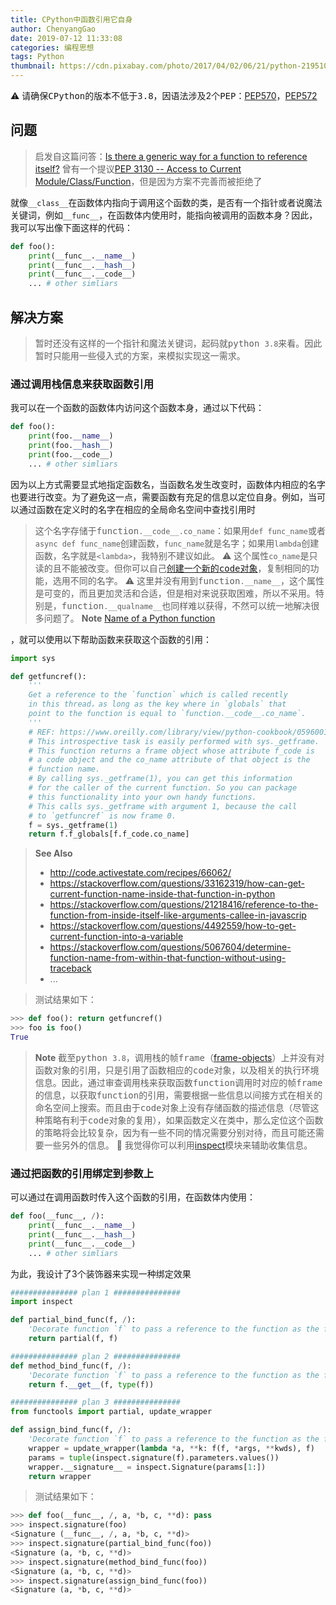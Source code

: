 ```yaml
---
title: CPython中函数引用它自身
author: ChenyangGao
date: 2019-07-12 11:33:08
categories: 编程思想
tags: Python
thumbnail: https://cdn.pixabay.com/photo/2017/04/02/06/21/python-2195106_960_720.jpg
---
```


⚠️ 请确保<kbd>CPython</kbd>的版本不低于<kbd>3.8</kbd>，因语法涉及2个<kbd>PEP</kbd>：[PEP570](https://www.python.org/dev/peps/pep-0570/ "PEP570")，[PEP572](https://www.python.org/dev/peps/pep-0572/ "PEP572")

## 问题

> 启发自这篇问答：[Is there a generic way for a function to reference itself?](https://stackoverflow.com/questions/5063607/is-there-a-generic-way-for-a-function-to-reference-itself "Is there a generic way for a function to reference itself?")
> 曾有一个提议[PEP 3130 -- Access to Current Module/Class/Function](https://www.python.org/dev/peps/pep-3130/ "PEP 3130 -- Access to Current Module/Class/Function")，但是因为方案不完善而被拒绝了

就像`__class__`在函数体内指向于调用这个函数的类，是否有一个指针或者说魔法关键词，例如`__func__`，在函数体内使用时，能指向被调用的函数本身？因此，我可以写出像下面这样的代码：

```python
def foo():
    print(__func__.__name__)
    print(__func__.__hash__)
    print(__func__.__code__)
    ... # other simliars
```

<!--more-->

## 解决方案

> 暂时还没有这样的一个指针和魔法关键词，起码就<kbd>python `3.8`</kbd>来看。因此暂时只能用一些侵入式的方案，来模拟实现这一需求。

### 通过调用栈信息来获取函数引用

我可以在一个函数的函数体内访问这个函数本身，通过以下代码：

```python
def foo():
    print(foo.__name__)
    print(foo.__hash__)
    print(foo.__code__)
    ... # other simliars
```

因为以上方式需要显式地指定函数名，当函数名发生改变时，函数体内相应的名字也要进行改变。为了避免这一点，需要函数有充足的信息以定位自身。例如，当可以通过函数在定义时的名字在相应的全局命名空间中查找引用时

> 这个名字存储于<kbd>function</kbd>`.__code__.co_name`：如果用`def func_name`或者`async def func_name`创建函数，`func_name`就是名字；如果用`lambda`创建函数，名字就是`<lambda>`，我特别不建议如此。
> ⚠️ 这个属性`co_name`是只读的且不能被改变。但你可以自己[创建一个新的<kbd>code</kbd>对象](https://stackoverflow.com/questions/16064409/how-to-create-a-code-object-in-python "How to create a code object in python?")，复制相同的功能，选用不同的名字。
> ⚠️ 这里并没有用到<kbd>function</kbd>`.__name__`，这个属性是可变的，而且更加灵活和合适，但是相对来说获取困难，所以不采用。特别是，<kbd>function</kbd>`.__qualname__`也同样难以获得，不然可以统一地解决很多问题了。
> **Note** [Name of a Python function](https://medium.com/@vadimpushtaev/name-of-python-function-e6d650806c4 "Name of a Python function")

，就可以使用以下帮助函数来获取这个函数的引用：


```python
import sys

def getfuncref():
    '''
    Get a reference to the `function` which is called recently 
    in this thread，as long as the key where in `globals` that 
    point to the function is equal to `function.__code__.co_name`.
    '''
    # REF: https://www.oreilly.com/library/view/python-cookbook/0596001673/ch14s08.html
    # This introspective task is easily performed with sys._getframe. 
    # This function returns a frame object whose attribute f_code is 
    # a code object and the co_name attribute of that object is the 
    # function name.
    # By calling sys._getframe(1), you can get this information 
    # for the caller of the current function. So you can package 
    # this functionality into your own handy functions.
    # This calls sys._getframe with argument 1, because the call 
    # to `getfuncref` is now frame 0.
    f = sys._getframe(1)
    return f.f_globals[f.f_code.co_name]
```

> **See Also**
> - http://code.activestate.com/recipes/66062/
> - https://stackoverflow.com/questions/33162319/how-can-get-current-function-name-inside-that-function-in-python
> - https://stackoverflow.com/questions/21218416/reference-to-the-function-from-inside-itself-like-arguments-callee-in-javascrip
> - https://stackoverflow.com/questions/4492559/how-to-get-current-function-into-a-variable
> - https://stackoverflow.com/questions/5067604/determine-function-name-from-within-that-function-without-using-traceback
> - ...

> 测试结果如下：

```python
>>> def foo(): return getfuncref()
>>> foo is foo()
True
```

> **Note** 截至<kbd>python `3.8`</kbd>，调用栈的帧<kbd>frame</kbd>（[frame-objects](https://docs.python.org/3.8/reference/datamodel.html#frame-objects "frame-objects")）上并没有对函数对象的引用，只是引用了函数相应的<kbd>code</kbd>对象，以及相关的执行环境信息。因此，通过审查调用栈来获取函数<kbd>function</kbd>调用时对应的帧<kbd>frame</kbd>的信息，以获取<kbd>function</kbd>的引用，需要根据一些信息以间接方式在相关的命名空间上搜索。而且由于<kbd>code</kbd>对象上没有存储函数的描述信息（尽管这种策略有利于<kbd>code</kbd>对象的复用），如果函数定义在类中，那么定位这个函数的策略将会比较复杂，因为有一些不同的情况需要分别对待，而且可能还需要一些另外的信息。
> 🔔 我觉得你可以利用[inspect](https://docs.python.org/3/library/inspect.html "inspect")模块来辅助收集信息。

### 通过把函数的引用绑定到参数上

可以通过在调用函数时传入这个函数的引用，在函数体内使用：

```python
def foo(__func__, /):
    print(__func__.__name__)
    print(__func__.__hash__)
    print(__func__.__code__)
    ... # other simliars
```

为此，我设计了3个装饰器来实现一种绑定效果

```python
############### plan 1 ###############
import inspect

def partial_bind_func(f, /):
    'Decorate function `f` to pass a reference to the function as the first argument'
    return partial(f, f)

############### plan 2 ###############
def method_bind_func(f, /):
    'Decorate function `f` to pass a reference to the function as the first argument'
    return f.__get__(f, type(f))

############### plan 3 ###############
from functools import partial, update_wrapper

def assign_bind_func(f, /):
    'Decorate function `f` to pass a reference to the function as the first argument'
    wrapper = update_wrapper(lambda *a, **k: f(f, *args, **kwds), f)
    params = tuple(inspect.signature(f).parameters.values())
    wrapper.__signature__ = inspect.Signature(params[1:])
    return wrapper
```

> 测试结果如下：

```python
>>> def foo(__func__, /, a, *b, c, **d): pass
>>> inspect.signature(foo)
<Signature (__func__, /, a, *b, c, **d)>
>>> inspect.signature(partial_bind_func(foo))
<Signature (a, *b, c, **d)>
>>> inspect.signature(method_bind_func(foo))
<Signature (a, *b, c, **d)>
>>> inspect.signature(assign_bind_func(foo))
<Signature (a, *b, c, **d)>
```

